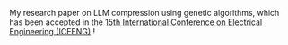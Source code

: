 My research paper on LLM compression using genetic algorithms, which has been accepted in the [15th International Conference on Electrical Engineering (ICEENG)](https://iceeng.conferences.ekb.eg/) !
